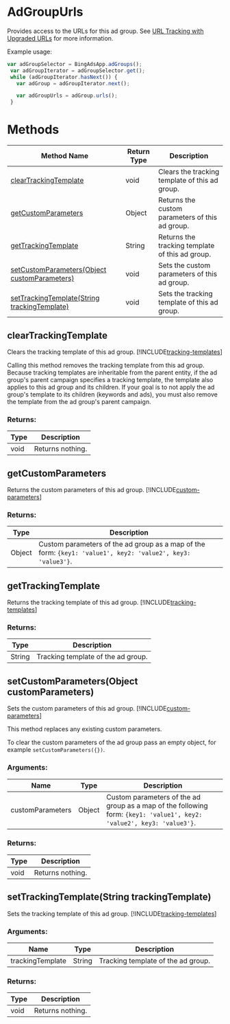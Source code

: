 # AdGroupUrls
Provides access to the URLs for this ad group. See [URL Tracking with Upgraded URLs](/bingads/guides/url-tracking-upgraded-urls) for more information.


Example usage:
```javascript
var adGroupSelector = BingAdsApp.adGroups();
 var adGroupIterator = adGroupSelector.get();
 while (adGroupIterator.hasNext()) {
   var adGroup = adGroupIterator.next();

   var adGroupUrls = adGroup.urls();
 }
```

# Methods
|Method Name|Return Type|Description|
|-|-|-
[clearTrackingTemplate](#cleartrackingtemplate)|void|Clears the tracking template of this ad group.
[getCustomParameters](#getcustomparameters)|Object|Returns the custom parameters of this ad group.
[getTrackingTemplate](#gettrackingtemplate)|String|Returns the tracking template of this ad group.
[setCustomParameters(Object customParameters)](#setcustomparameters~object-customparameters~)|void|Sets the custom parameters of this ad group.
[setTrackingTemplate(String trackingTemplate)](#settrackingtemplate~string-trackingtemplate~)|void|Sets the tracking template of this ad group.

## <a name="cleartrackingtemplate"></a>clearTrackingTemplate
Clears the tracking template of this ad group. [!INCLUDE[tracking-templates](../includes/tracking-templates.md)]

Calling this method removes the tracking template from this ad group. Because tracking templates are inheritable from the parent entity, if the ad group's parent campaign specifies a tracking template, the template also applies to this ad group and its children. If your goal is to not apply the ad group's template to its children (keywords and ads), you must also remove the template from the ad group's parent campaign.


### Returns:
|Type|Description|
|-|-
void|Returns nothing.

## <a name="getcustomparameters"></a>getCustomParameters
Returns the custom parameters of this ad group. [!INCLUDE[custom-parameters](../includes/custom-parameters.md)]

### Returns:
|Type|Description|
|-|-
Object|Custom parameters of the ad group as a map of the form: `{key1: 'value1', key2: 'value2', key3: 'value3'}`.

## <a name="gettrackingtemplate"></a>getTrackingTemplate
Returns the tracking template of this ad group. [!INCLUDE[tracking-templates](../includes/tracking-templates.md)]

### Returns:
|Type|Description|
|-|-
String|Tracking template of the ad group.

## <a name="setcustomparameters~object-customparameters~"></a>setCustomParameters(Object customParameters)
Sets the custom parameters of this ad group. [!INCLUDE[custom-parameters](../includes/custom-parameters.md)]

This method replaces any existing custom parameters.

To clear the custom parameters of the ad group pass an empty object, for example `setCustomParameters({})`.  

### Arguments:
|Name|Type|Description|
|-|-|-
customParameters|Object|Custom parameters of the ad group as a map of the following form: <code>{key1: 'value1', key2: 'value2', key3: 'value3'}</code>.
### Returns:
|Type|Description|
|-|-
void|Returns nothing.

## <a name="settrackingtemplate~string-trackingtemplate~"></a>setTrackingTemplate(String trackingTemplate)
Sets the tracking template of this ad group. [!INCLUDE[tracking-templates](../includes/tracking-templates.md)]

### Arguments:
|Name|Type|Description|
|-|-|-
trackingTemplate|String|Tracking template of the ad group.
### Returns:
|Type|Description|
|-|-
void|Returns nothing.

